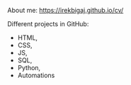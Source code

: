 About me: https://irekbigaj.github.io/cv/

Different projects in GitHub:
- HTML, 
- CSS, 
- JS, 
- SQL, 
- Python, 
- Automations

<!---
IrekBigaj/IrekBigaj is a ✨ special ✨ repository because its `README.md` (this file) appears on your GitHub profile.
You can click the Preview link to take a look at your changes.
--->
